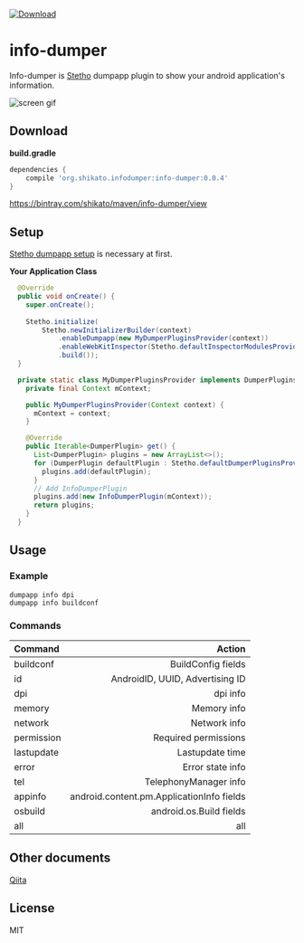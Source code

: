   [ ![Download](https://api.bintray.com/packages/shikato/maven/info-dumper/images/download.svg) ](https://bintray.com/shikato/maven/info-dumper/_latestVersion)

# info-dumper
Info-dumper is [Stetho](http://facebook.github.io/stetho/) dumpapp plugin to show your android application's information.  

![screen gif](http://38.media.tumblr.com/aa7134963258048bfe1758fbaa821111/tumblr_np2dmkXiOC1ro6w1ho1_500.gif)


## Download 

**build.gradle**
``` groovy
dependencies {
    compile 'org.shikato.infodumper:info-dumper:0.0.4'
}
``` 
https://bintray.com/shikato/maven/info-dumper/view

## Setup 
[Stetho dumpapp setup](http://facebook.github.io/stetho/) is necessary at first.

**Your Application Class**
```java
  @Override
  public void onCreate() {
    super.onCreate();
    
    Stetho.initialize(
        Stetho.newInitializerBuilder(context)
            .enableDumpapp(new MyDumperPluginsProvider(context))
            .enableWebKitInspector(Stetho.defaultInspectorModulesProvider(context))
            .build());
  }

  private static class MyDumperPluginsProvider implements DumperPluginsProvider {
    private final Context mContext;

    public MyDumperPluginsProvider(Context context) {
      mContext = context;
    }

    @Override
    public Iterable<DumperPlugin> get() {
      List<DumperPlugin> plugins = new ArrayList<>();
      for (DumperPlugin defaultPlugin : Stetho.defaultDumperPluginsProvider(mContext).get()) {
        plugins.add(defaultPlugin);
      }
      // Add InfoDumperPlugin
      plugins.add(new InfoDumperPlugin(mContext));
      return plugins;
    }
  }
``` 

## Usage 

### Example
```
dumpapp info dpi
dumpapp info buildconf
```

### Commands
| Command | Action |
|:-----------|------------:|
| buildconf   |BuildConfig fields|
| id     | AndroidID, UUID, Advertising ID|
| dpi       |        dpi info|
| memory         |  Memory info|
| network    |     Network info|
| permission       |  Required permissions|
| lastupdate    |     Lastupdate time|
| error    |     Error state info|
| tel    |     TelephonyManager info|
| appinfo    |     android.content.pm.ApplicationInfo fields|
| osbuild    |    android.os.Build fields|
| all    |     all |


## Other documents
[Qiita](http://qiita.com/shikato/items/50e23e64aacbeb49c172)

## License
MIT
